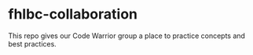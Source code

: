 # fhlbc-collaboration
This repo gives our Code Warrior group a place to practice concepts and best practices.
